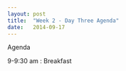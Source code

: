 ```yaml
---
layout: post
title:  "Week 2 - Day Three Agenda"
date:   2014-09-17
---
```


Agenda

9-9:30 am :  Breakfast

